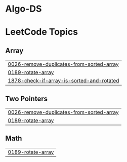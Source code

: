 # Algo-DS
<!---LeetCode Topics Start-->
# LeetCode Topics
## Array
|  |
| ------- |
| [0026-remove-duplicates-from-sorted-array](https://github.com/JSuhas123/Algo-DS/tree/master/0026-remove-duplicates-from-sorted-array) |
| [0189-rotate-array](https://github.com/JSuhas123/Algo-DS/tree/master/0189-rotate-array) |
| [1878-check-if-array-is-sorted-and-rotated](https://github.com/JSuhas123/Algo-DS/tree/master/1878-check-if-array-is-sorted-and-rotated) |
## Two Pointers
|  |
| ------- |
| [0026-remove-duplicates-from-sorted-array](https://github.com/JSuhas123/Algo-DS/tree/master/0026-remove-duplicates-from-sorted-array) |
| [0189-rotate-array](https://github.com/JSuhas123/Algo-DS/tree/master/0189-rotate-array) |
## Math
|  |
| ------- |
| [0189-rotate-array](https://github.com/JSuhas123/Algo-DS/tree/master/0189-rotate-array) |
<!---LeetCode Topics End-->